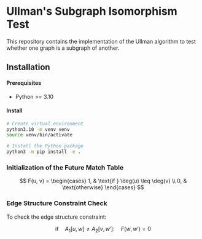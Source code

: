 #   Ullman's Subgraph Isomorphism Test

This repository contains the implementation of the Ullman algorithm to test whether one graph is a subgraph of another.

## Installation

#### Prerequisites
- Python >= 3.10

#### Install
```bash
# Create virtual environment
python3.10 -m venv venv
source venv/bin/activate

# Install the Python package
python3 -m pip install -e .
```

### Initialization of the Future Match Table
$$
F(u, v) =
\begin{cases}
1, & \text{if } \deg(u) \leq \deg(v) \\
0, & \text{otherwise}
\end{cases}
$$

### Edge Structure Constraint Check

To check the edge structure constraint:

$$
\text{if} \quad A_1[u, w] \neq A_2[v, w']: \quad F(w, w') = 0
$$